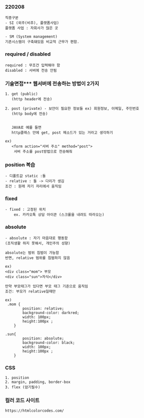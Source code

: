 ### 220208
    직종구분
    - SI (외주(비추), 플랫폼사업)
    플랫폼 사업 : 자회사가 많은 곳

    - SM (System management)
    기존시스템이 구축돼있음 비교적 근무가 편함.

### required / disabled
    required : 무조건 입력해야 함
    disabled : 서버에 전송 안됨



### 기술면접*** 웹서버에 전송하는 방법이 2가지

    1. get (public)
       (http header에 전송)

    2. post (private) - 보안이 필요한 정보들 ex) 회원정보, 이메일, 주민번호
       (http body에 전송)


       JAVA로 예를 들면 
       http클래스 안에 get, post 메소드가 있는 거라고 생각하기
    
    ex)
       <form action="서버 주소" method="post">
        서버 주소를 post방법으로 전송해줘


### position 복습 
    - 디폴트값 static :돌
    - relative : 돌 -> 다리가 생김
    조건 : 원래 자기 자리에서 움직임
###
### fixed
    - fixed : 고정된 위치
        ex. 카카오톡 상담 아이콘 (스크롤을 내려도 따라오는)


### absolute
    - absolute : 자기 마음대로 행동함
    (조직생활 하지 못해서, 개인주의 성향)
         
    absolute는 범위 침범이 가능함 
    반면, relative 범위를 침범하지 않음 

    ex)
    <div class="mom"> 부모
    <div class="sun">자식</div>

    만약 부모태그가 있다면 부모 태그 기준으로 움직임
    조건: 부모가 relative일때만

    ex)
     .mom {
            position: relative;
            background-color: darkred;
            width: 100px;
            height:100px ;
        }

    .sun{
            position: absolute;
            background-color: black;
            width: 100px;
            height:100px ;
        }


### CSS 
    1. position
    2. margin, padding, border-box
    3. flex (암기필수)


### 컬러 코드 사이트

    https://htmlcolorcodes.com/